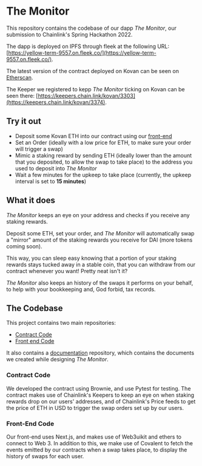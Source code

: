 # The Monitor

This repository contains the codebase of our dapp *The Monitor*, our submission to Chainlink's Spring Hackathon 2022.

The dapp is deployed on IPFS through fleek at the following URL: [https://yellow-term-9557.on.fleek.co/](https://yellow-term-9557.on.fleek.co/).

The latest version of the contract deployed on Kovan can be seen on [Etherscan](https://kovan.etherscan.io/address/0x6736c1233D8aA9e796FD7b5eAe1a41Cdaf573170).

The Keeper we registered to kepp *The Monitor* ticking on Kovan can be seen there: [https://keepers.chain.link/kovan/3303](https://keepers.chain.link/kovan/3374).


## Try it out

- Deposit some Kovan ETH into our contract using our [front-end](https://yellow-term-9557.on.fleek.co/)
- Set an Order (ideally with a low price for ETH, to make sure your order will trigger a swap)
- Mimic a staking reward by sending ETH (ideally lower than the amount that you deposited, to allow the swap to take place) to the address you used to deposit into *The Monitor*
- Wait a few minutes for the upkeep to take place (currently, the upkeep interval is set to **15 minutes**)

## What it does

*The Monitor* keeps an eye on your address and checks if you receive any staking rewards. 

Deposit some ETH, set your order, and *The Monitor* will automatically swap a "mirror" amount of the staking rewards you receive for DAI (more tokens coming soon). 

This way, you can sleep easy knowing that a portion of your staking rewards stays tucked away in a stable coin, that you can withdraw from our contract whenever you want! Pretty neat isn't it?

*The Monitor* also keeps an history of the swaps it performs on your behalf, to help with your bookkeeping and, God forbid, tax records.

## The Codebase

This project contains two main repositories:

- [Contract Code](https://github.com/ChainlinkHackathon-StakingMonitor/contract)
- [Front end Code](https://github.com/ChainlinkHackathon-StakingMonitor/front_end)

It also contains a [documentation](https://github.com/ChainlinkHackathon-StakingMonitor/architecture_and_design) repository, which contains the documents we created while designing *The Monitor*.

### Contract Code

We developed the contract using Brownie, and use Pytest for testing. The contract makes use of Chainlink's Keepers to keep an eye on when staking rewards drop on our users' addresses, and of Chainlink's Price feeds to get the price of ETH in USD to trigger the swap orders set up by our users.

### Front-End Code

Our front-end uses Next.js, and makes use of Web3uikit and ethers to connect to Web 3. In addition to this, we make use of Covalent to fetch the events emitted by our contracts when a swap takes place, to display the history of swaps for each user.

